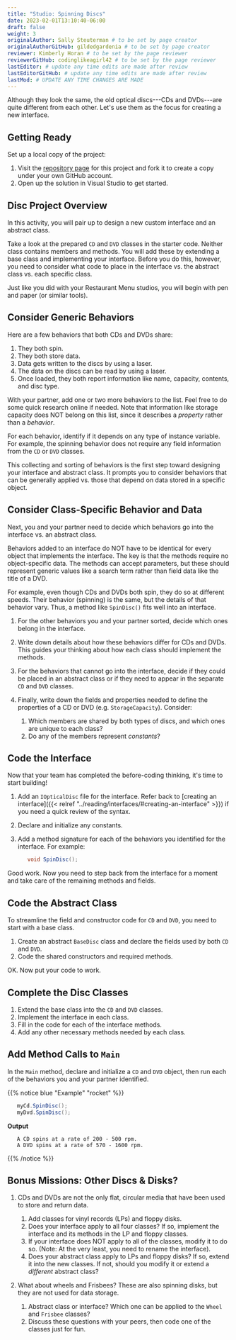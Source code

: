 ```yaml
---
title: "Studio: Spinning Discs"
date: 2023-02-01T13:10:40-06:00
draft: false
weight: 3
originalAuthor: Sally Steuterman # to be set by page creator
originalAuthorGitHub: gildedgardenia # to be set by page creator
reviewer: Kimberly Horan # to be set by the page reviewer
reviewerGitHub: codinglikeagirl42 # to be set by the page reviewer
lastEditor: # update any time edits are made after review
lastEditorGitHub: # update any time edits are made after review
lastMod: # UPDATE ANY TIME CHANGES ARE MADE
---
```


Although they look the same, the old optical discs---CDs and DVDs---are quite
different from each other. Let's use them as the focus for creating a new
interface.

## Getting Ready

Set up a local copy of the project:

1. Visit the [repository page](https://github.com/LaunchCodeEducation/SpinningDiscs-Studio) for this project and fork it to create a copy under your own GitHub account.
1. Open up the solution in Visual Studio to get started.

## Disc Project Overview

In this activity, you will pair up to design a new custom interface and an abstract class.

Take a look at the prepared `CD` and `DVD` classes in the starter
code. Neither class contains members and methods. You will add these by
extending a base class and implementing your interface. Before you do this,
however, you need to consider what code to place in the interface vs. the
abstract class vs. each specific class.

<!-- TODO: Add link to classes studio -->

Just like you did with your Restaurant Menu studios, you will begin with pen
and paper (or similar tools).

## Consider Generic Behaviors

Here are a few behaviors that both CDs and DVDs share:

1. They both spin.
1. They both store data.
1. Data gets written to the discs by using a laser.
1. The data on the discs can be read by using a laser.
1. Once loaded, they both report information like name, capacity, contents, and
   disc type.

With your partner, add one or two more behaviors to the list. Feel free to
do some quick research online if needed. Note that information like storage
capacity does NOT belong on this list, since it describes a *property* rather than a *behavior*.

For each behavior, identify if it depends on any type of instance variable.
For example, the spinning behavior does not require any field information
from the `CD` or `DVD` classes.

This collecting and sorting of behaviors is the first step toward designing
your interface and abstract class. It prompts you to consider behaviors that
can be generally applied vs. those that depend on data stored in a specific
object.

## Consider Class-Specific Behavior and Data

Next, you and your partner need to decide which behaviors go into the
interface vs. an abstract class.

Behaviors added to an interface do NOT have to be identical for every object
that implements the interface. The key is that the methods require no
object-specific data. The methods can accept parameters, but these should
represent generic values like a search term rather than field data
like the title of a DVD.

For example, even though CDs and DVDs both spin, they do so at different
speeds. Their behavior (spinning) is the same, but the details of that
behavior vary. Thus, a method like `SpinDisc()` fits well into an interface.

1. For the other behaviors you and your partner sorted, decide which ones
   belong in the interface.
1. Write down details about how these behaviors differ for CDs and DVDs. This
   guides your thinking about how each class should implement the methods.
1. For the behaviors that cannot go into the interface, decide if they could be
   placed in an abstract class or if they need to appear in the separate `CD`
   and `DVD` classes.
1. Finally, write down the fields and properties needed to define the properties of a CD or
   DVD (e.g. `StorageCapacity`). Consider:

   1. Which members are shared by both types of discs, and which ones are
      unique to each class?
   1. Do any of the members represent *constants*?

## Code the Interface

Now that your team has completed the before-coding thinking, it's time to
start building!

1. Add an `IOpticalDisc` file for the interface. Refer back to
   [creating an interface]({{< relref "../reading/interfaces/#creating-an-interface" >}}) if you need a quick
   review of the syntax.
1. Declare and initialize any constants.
1. Add a method signature for each of the behaviors you identified for the
   interface. For example:

   ```csharp
      void SpinDisc();
   ```

Good work. Now you need to step back from the interface for a moment and take
care of the remaining methods and fields.

## Code the Abstract Class

To streamline the field and constructor code for `CD` and `DVD`, you
need to start with a base class.

1. Create an abstract `BaseDisc` class and declare the fields used by both
   `CD` and `DVD`.
1. Code the shared constructors and required methods.

OK. Now put your code to work.

## Complete the Disc Classes

1. Extend the base class into the `CD` and `DVD` classes.
1. Implement the interface in each class.
1. Fill in the code for each of the interface methods.
1. Add any other necessary methods needed by each class.

## Add Method Calls to `Main`

In the `Main` method, declare and initialize a `CD` and `DVD` object,
then run each of the behaviors you and your partner identified.

{{% notice blue "Example" "rocket" %}}

   ```csharp {linenos = table}
      myCd.SpinDisc();
      myDvd.SpinDisc();
   ```

   **Output**

   ```console
      A CD spins at a rate of 200 - 500 rpm.
      A DVD spins at a rate of 570 - 1600 rpm.
   ```

{{% /notice %}}

## Bonus Missions: Other Discs & Disks?

1. CDs and DVDs are not the only flat, circular media that have been used to
   store and return data.

   1. Add classes for vinyl records (LPs) and floppy disks.
   1. Does your interface apply to all four classes? If so, implement the
      interface and its methods in the LP and floppy classes.
   1. If your interface does NOT apply to all of the classes, modify it to do so.
      (Note: At the very least, you need to rename the interface).
   1. Does your abstract class apply to LPs and floppy disks? If so, extend it
      into the new classes. If not, should you modify it or extend a
      *different* abstract class?

1. What about wheels and Frisbees? These are also spinning disks, but they are
   not used for data storage.

   1. Abstract class or interface? Which one can be applied to the `Wheel`
      and `Frisbee` classes?
   1. Discuss these questions with your peers, then code one of the classes
      just for fun.